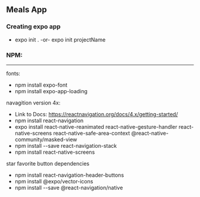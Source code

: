 ## Meals App

### Creating expo app
* expo init .     -or-     expo init projectName

### NPM:
---------------------------------------------------------------------
fonts:
* npm install expo-font
* npm install expo-app-loading

navagition version 4x:
* Link to Docs: https://reactnavigation.org/docs/4.x/getting-started/
* npm install react-navigation
* expo install react-native-reanimated react-native-gesture-handler react-native-screens react-native-safe-area-context @react-native-community/masked-view
* npm install --save react-navigation-stack
* npm install react-native-screens

star favorite button dependencies 
* npm install react-navigation-header-buttons
* npm install @expo/vector-icons
* npm install --save @react-navigation/native